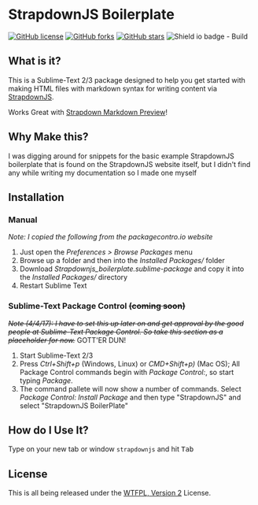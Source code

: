 
# StrapdownJS Boilerplate
[![GitHub license](https://img.shields.io/github/license/sonokamome/StrapdownJS-Boilerplate)](https://github.com/sonokamome/StrapdownJS-Boilerplate/blob/master/LICENSE)
[![GitHub forks](https://img.shields.io/github/forks/sonokamome/StrapdownJS-Boilerplate)](https://github.com/sonokamome/StrapdownJS-Boilerplate/network)
[![GitHub stars](https://img.shields.io/github/stars/sonokamome/StrapdownJS-Boilerplate)](https://github.com/sonokamome/StrapdownJS-Boilerplate/stargazers) 
![Shield io badge - Build](https://img.shields.io/badge/build-complete--ish-success)
## What is it?

This is a Sublime-Text 2/3 package designed to help you get started with making HTML files with markdown syntax for writing content via [StrapdownJS](https://strapdownjs.com/).

Works Great with [Strapdown Markdown Preview](https://packagecontrol.io/packages/Strapdown%20Markdown%20Preview)!

## Why Make this?

I was digging around for snippets for the basic example StrapdownJS boilerplate that is found on the StrapdownJS website itself, but I didn't find any while writing my documentation so I made one myself

## Installation

### Manual
*Note: I copied the following from the packagecontro.io website*

1. Just open the *Preferences > Browse Packages* menu
2. Browse up a folder and then into the *Installed Packages/* folder
3. Download *Strapdownjs_boilerplate.sublime-package* and copy it into the *Installed Packages/* directory
4. Restart Sublime Text

### Sublime-Text Package Control ~~(coming soon)~~
~~*Note (4/4/17): I have to set this up later on and get approval by the good people at Sublime-Text Package Control. So take this section as a placeholder for now.*~~ GOTT'ER DUN!

1. Start Sublime-Text 2/3
2. Press *Ctrl+Shift+p* (Windows, Linux) or *CMD+Shift+p)* (Mac OS); All Package Control commands begin with *Package Control:*, so start typing *Package*.
3. The command pallete will now show a number of commands. Select *Package Control: Install Package* and then type "StrapdownJS" and select "StrapdownJS BoilerPlate"

## How do I Use It?
Type on your new tab or window ```strapdownjs``` and hit <kbd>Tab</kbd>


## License
This is all being released under the [WTFPL, Version 2](http://www.wtfpl.net) License.
